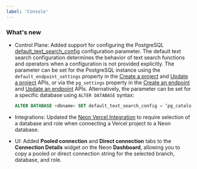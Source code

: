```yaml
---
label: 'Console'
---
```


### What's new

- Control Plane: Added support for configuring the PostgreSQL [default_text_search_config](https://www.postgresql.org/docs/current/runtime-config-client.html#GUC-DEFAULT-TEXT-SEARCH-CONFIG) configuration parameter. The default text search configuration determines the behavior of text search functions and operators when a configuration is not provided explicitly. The parameter can be set for the PostgreSQL instance using the `default_endpoint_settings` property in the [Create a project](https://api-docs.neon.tech/reference/createproject) and [Update a project](https://api-docs.neon.tech/reference/updateproject) APIs, or via the `pg_settings` property in the [Create an endpoint](https://api-docs.neon.tech/reference/createprojectendpoint) and [Update an endpoint](https://api-docs.neon.tech/reference/updateprojectendpoint) APIs. Alternatively, the parameter can be set for a specific database using `ALTER DATABASE` syntax:

  ```sql
  ALTER DATABASE <dbname> SET default_text_search_config = ‘pg_catalog.english’;
  ```

- Integrations: Updated the [Neon Vercel Integration](../docs/guides/vercel) to require selection of a database and role when connecting a Vercel project to a Neon database.
- UI: Added **Pooled connection** and **Direct connection** tabs to the **Connection Details** widget on the Neon **Dashboard**, allowing you to copy a pooled or direct connection string for the selected branch, database, and role.
